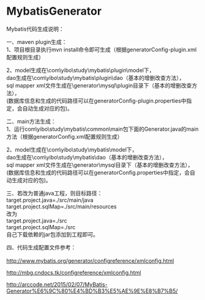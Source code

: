 # MybatisGenerator
Mybatis代码生成说明：<br>

一、maven plugin生成：<br>
1、项目根目录执行mvn install命令即可生成（根据generatorConfig-plugin.xml配置规则生成）<br>

2、model生成在\com\yibo\study\mybatis\plugin\model下，<br>
dao生成在\com\yibo\study\mybatis\plugin\dao（基本的增删改查方法），<br>
sql mapper xml文件生成在\generator\mysql\plugin目录下（基本的增删改查方法），<br>
(数据库信息和生成的代码路径可以在generatorConfig-plugin.properties中指定，会自动生成对应的包)。<br>
    
二、main方法生成：<br>
1、运行com\yibo\study\mybatis\common\main包下面的Generator.java的main方法（根据generatorConfig.xml配置规则生成）<br>
    
2、model生成在\com\yibo\study\mybatis\model下，<br>
dao生成在\com\yibo\study\mybatis\dao（基本的增删改查方法），<br>
sql mapper xml文件生成在\generator\mysql目录下（基本的增删改查方法），<br>
(数据库信息和生成的代码路径可以在generatorConfig.properties中指定，会自动生成对应的包)。<br>

三、若改为普通java工程，则目标路径： <br>
target.project.java=./src/main/java <br>
target.project.sqlMap=./src/main/resources <br>
改为<br>
target.project.java=./src <br>
target.project.sqlMap=./src <br>
自己下载依赖的jar包添加到工程即可。 <br>

四、代码生成配置文件参考：<br><br>
http://www.mybatis.org/generator/configreference/xmlconfig.html <br>

http://mbg.cndocs.tk/configreference/xmlconfig.html <br>

http://arccode.net/2015/02/07/MyBatis-Generator%E6%9C%80%E4%BD%B3%E5%AE%9E%E8%B7%B5/



